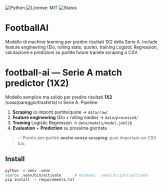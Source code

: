 ![Python](https://img.shields.io/badge/Python-3.11+-blue)
![License: MIT](https://img.shields.io/badge/License-MIT-yellow.svg)
![Status](https://img.shields.io/badge/status-alpha-orange)

# FootballAI
Modello di machine learning per predire risultati 1X2 della Serie A. Include feature engineering (Elo, rolling stats, quote), training Logistic Regression, valutazione e predizioni su partite future tramite scraping o CSV.
# football-ai — Serie A match predictor (1X2)

Modello semplice ma solido per predire risultati **1X2** (casa/pareggio/trasferta) in Serie A.
Pipeline:
1) **Scraping** (o import) partite/quote → `data/raw/`
2) **Feature engineering** (Elo + rolling medie) → `data/processed/`
3) **Training** Logistic Regression → `data/models/model.joblib`
4) **Evaluation** + **Prediction** su prossima giornata

> ✅ Pronto per partire **anche senza scraping**: puoi importare un CSV tuo.

## Install

```bash
python -m venv .venv
source .venv/bin/activate      # Windows: .venv\Scripts\activate
pip install -r requirements.txt
